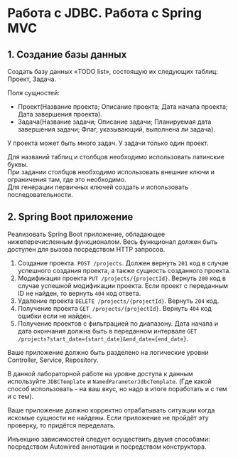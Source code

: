 # Работа с JDBC. Работа с Spring MVC
## 1. Создание базы данных
Создать базу данных «TODO list», состоящую их следующих таблиц: Проект, Задача.

Поля сущностей: 
- Проект(Название проекта; Описание проекта; Дата начала проекта; Дата завершения проекта).
- Задача(Название задачи; Описание задачи; Планируемая дата завершения задачи; Флаг, указывающий, выполнена ли задача).

У проекта может быть много задач. У задачи только один проект.

Для названий таблиц и столбцов необходимо использовать латинские буквы.\
При задании столбцов необходимо использовать внешние ключи и ограничения там, где это необходимо. \
Для генерации первичных ключей создать и использовать последовательности.

## 2. Spring Boot приложение
Реализовать Spring Boot приложение, обладающее нижеперечисленным функционалом. Весь функционал должен быть доступен для вызова посредством HTTP запросов.
1. Создание проекта. `POST /projects`. Должен вернуть `201` код в случае успешного создания проекта, а также сущность созданного проекта.
2. Модификация проекта `PUT /projects/{projectId}`. Вернуть `200` код в случае успешной модификации проекта. Если проект с переданным ID не найден, то вернуть `404` код ответа.
3. Удаление проекта `DELETE /projects/{projectId}`. Вернуть `204` код.
4. Получение проекта `GET /projects/{projectId}`. Вернуть `404` код ошибки если не найден.
5. Получение проектов с фильтрацией по диапазону. Дата начала и дата окончания должна быть в переданном интервале `GET /projects?start_date={start_date}&end_date={end_date}`.

Ваше приложение должно быть разделено на логические уровни Controller, Service, Repository.

В данной лабораторной работе на уровне доступа к данным используйте `JDBCTemplate` и `NamedParameterJdbcTemplate`. (Где какой способ использовать - на ваш вкус, но надо в итоге поработать и с тем и с тем).

Ваше приложение должно корректно отрабатывать ситуации когда искомые сущности не найдены. Если приложение не пройдёт эту проверку, то придётся переделать.

Инъекцию зависимостей следует осуществить двумя способами: посредством Autowired аннотации и посредством конструктора.
